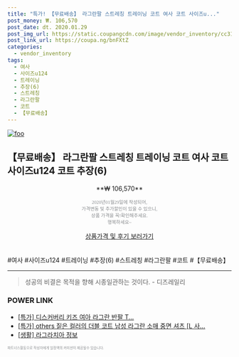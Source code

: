 ```yaml
--- 
title: "특가! 【무료배송】 라그란팔 스트레칭 트레이닝 코트 여사 코트 사이즈u..." 
post_money: ₩. 106,570 
post_date: dt. 2020.01.29 
post_img_url: https://static.coupangcdn.com/image/vendor_inventory/cc31/315e662263cc99a8ee512dc134cb79e2bd9b3b7b6daaedcb6ba8db03b5ff.jpg 
post_link_url: https://coupa.ng/bnFXtZ 
categories: 
  - vendor_inventory 
tags: 
  - 여사 
  - 사이즈u124 
  - 트레이닝 
  - 추장(6) 
  - 스트레칭 
  - 라그란팔 
  - 코트 
  - 【무료배송】 
--- 
```

[![foo](https://static.coupangcdn.com/image/vendor_inventory/cc31/315e662263cc99a8ee512dc134cb79e2bd9b3b7b6daaedcb6ba8db03b5ff.jpg)](https://coupa.ng/bnFXtZ) 

## 【무료배송】 라그란팔 스트레칭 트레이닝 코트 여사 코트 사이즈u124 코트 추장(6) 
<p style="text-align: center;">**₩ 106,570**</p> 
<p style="text-align: center;"><span style="color: #898c8f; font-family: Georgia,Times,serif; font-size: 0.75em;">2020년01월29일에 작성되어, <br>가격변동 및 추가할인이 있을 수 있으니,<br> 상품 가격을 꼭!확인해주세요.<br>행복하세요~</span> 
</p>	 
<div markdown="0" style="text-align: center;"><a href="https://coupa.ng/bnFXtZ" class="btn btn--success">상품가격 및 후기 보러가기</a></div> 
<br><br> 
  #여사 #사이즈u124 #트레이닝 #추장(6) #스트레칭 #라그란팔 #코트 #【무료배송】 
<hr> 

> 성공의 비결은 목적을 향해 시종일관하는 것이다. - 디즈레일리 


### POWER LINK

* <a href="https://blog.naver.com/an0733/221787654095" target="_blank">[특가] 디스커버리 키즈 여아 라그란 반팔 T...</a>
* <a href="https://blog.naver.com/santokki14/221789600136" target="_blank">[특가] others 짙은 컬러의 더블 코트 남성 라그란 소매 중면 셔츠 [L 사...</a>
* <a href="https://blog.naver.com/sakai111/221766484890" target="_blank"> [생활] 라그라치아 정보 </a>

<span style="color: #898c8f; font-family: Georgia,Times,serif; font-size: 0.55em;">파트너스활동으로 작성자에게 일정액의 커미션이 제공될수 있습니다.</span> 
